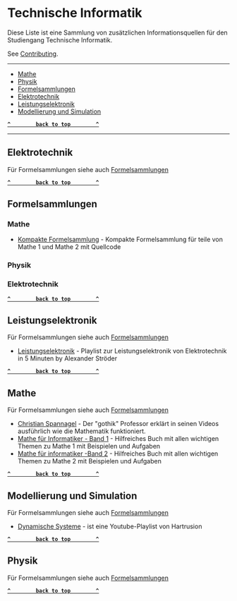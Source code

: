 # Technische Informatik

Diese Liste ist eine Sammlung von zusätzlichen Informationsquellen für den Studiengang Technische Informatik.

See [Contributing](.github/CONTRIBUTING.md).

--------------------

- [Mathe](#mathe)
- [Physik](#physik)
- [Formelsammlungen](#formelsammlungen)
- [Elektrotechnik](#elektrotechnik)
- [Leistungselektronik](#leistungselektronik)
- [Modellierung und Simulation](#modellierung-und-simulation)


**[`^        back to top        ^`](#)**

--------------------


## Elektrotechnik
Für Formelsammlungen siehe auch [Formelsammlungen](#formelsammlungen)


**[`^        back to top        ^`](#)**

## Formelsammlungen

### Mathe

- [Kompakte Formelsammlung](https://git.calyrium.org/WBH/Mathe-Formelsammlung) - Kompakte Formelsammlung für teile von Mathe 1 und Mathe 2 mit Quellcode


### Physik
### Elektrotechnik


**[`^        back to top        ^`](#)**

## Leistungselektronik
Für Formelsammlungen siehe auch [Formelsammlungen](#formelsammlungen)

- [Leistungselektronik](https://www.youtube.com/playlist?list=PLjkreDBz1mhBdC8AnNin3kRGO2w-F_aa_) - Playlist zur Leistungselektronik von Elektrotechnik in 5 Minuten by Alexander Ströder


**[`^        back to top        ^`](#)**

## Mathe
Für Formelsammlungen siehe auch [Formelsammlungen](#formelsammlungen)

- [Christian Spannagel](https://www.youtube.com/user/pharithmetik) - Der "gothik" Professor erklärt in seinen Videos ausführlich wie die Mathematik funktioniert.
- [Mathe für Informatiker - Band 1](https://www.amazon.de/dp/3642379710/ref=cm_sw_em_r_mt_dp_U_2QH6DbD7CRXFW) - Hilfreiches Buch mit allen wichtigen Themen zu Mathe 1 mit Beispielen und Aufgaben
- [Mathe für informatiker -Band 2](https://www.amazon.de/dp/3642542735/ref=cm_sw_em_r_mt_dp_U_-SH6DbKTMHNZB) - Hilfreiches Buch mit allen wichtigen Themen zu Mathe 2 mit Beispielen und Aufgaben


**[`^        back to top        ^`](#)**

## Modellierung und Simulation
Für Formelsammlungen siehe auch [Formelsammlungen](#formelsammlungen)

- [Dynamische Systeme](https://www.youtube.com/playlist?list=PLQtr00MZUxgvMH0eYo2_KXmSG8fVfDs6A) - ist eine Youtube-Playlist von Hartrusion


**[`^        back to top        ^`](#)**

## Physik
Für Formelsammlungen siehe auch [Formelsammlungen](#formelsammlungen)


**[`^        back to top        ^`](#)**

